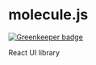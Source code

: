 # molecule.js

[![Greenkeeper badge](https://badges.greenkeeper.io/dallverk/molecule.js.svg)](https://greenkeeper.io/)

React UI library
